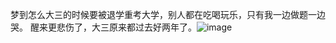 梦到怎么大三的时候要被退学重考大学，别人都在吃喝玩乐，只有我一边做题一边哭。
醒来更悲伤了，大三原来都过去好两年了。![image](/storage/emulated/0/WeiboInternational/weiboIntl_image/3w1zubc7b6lfjkb6lqfw28ud4.jpg)

